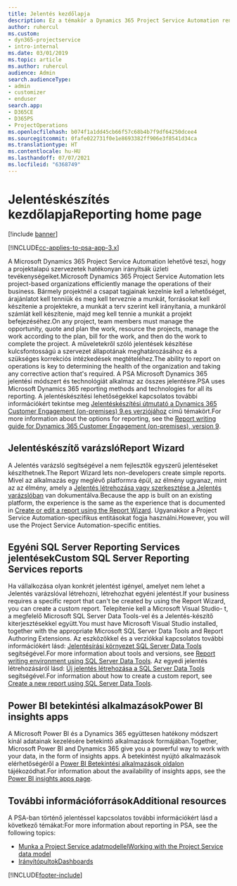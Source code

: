 ```yaml
---
title: Jelentés kezdőlapja
description: Ez a témakör a Dynamics 365 Project Service Automation rendszerben történő jelentések leírását tartalmazza.
author: ruhercul
ms.custom:
- dyn365-projectservice
- intro-internal
ms.date: 03/01/2019
ms.topic: article
ms.author: ruhercul
audience: Admin
search.audienceType:
- admin
- customizer
- enduser
search.app:
- D365CE
- D365PS
- ProjectOperations
ms.openlocfilehash: b074f1a1dd45cb66f57c68b4b7f9df64250dcee4
ms.sourcegitcommit: 0fafe022731f0e1e8693382ff906e3f8541d34ca
ms.translationtype: HT
ms.contentlocale: hu-HU
ms.lasthandoff: 07/07/2021
ms.locfileid: "6368749"
---
```

# <a name="reporting-home-page"></a><span data-ttu-id="1177e-103">Jelentéskészítés kezdőlapja</span><span class="sxs-lookup"><span data-stu-id="1177e-103">Reporting home page</span></span>

[!include [banner](../includes/psa-now-project-operations.md)]

[!INCLUDE[cc-applies-to-psa-app-3.x](../includes/cc-applies-to-psa-app-3x.md)]

<span data-ttu-id="1177e-104">A Microsoft Dynamics 365 Project Service Automation lehetővé teszi, hogy a projektalapú szervezetek hatékonyan irányítsák üzleti tevékenységeiket.</span><span class="sxs-lookup"><span data-stu-id="1177e-104">Microsoft Dynamics 365 Project Service Automation lets project-based organizations efficiently manage the operations of their business.</span></span> <span data-ttu-id="1177e-105">Bármely projektnél a csapat tagjainak kezelnie kell a lehetőséget, árajánlatot kell tenniük és meg kell terveznie a munkát, forrásokat kell készítenie a projektekre, a munkát a terv szerint kell irányítania, a munkáról számlát kell készítenie, majd meg kell tennie a munkát a projekt befejezéséhez.</span><span class="sxs-lookup"><span data-stu-id="1177e-105">On any project, team members must manage the opportunity, quote and plan the work, resource the projects, manage the work according to the plan, bill for the work, and then do the work to complete the project.</span></span> <span data-ttu-id="1177e-106">A műveletekről szóló jelentések készítése kulcsfontosságú a szervezet állapotának meghatározásához és a szükséges korrekciós intézkedések megtételéhez.</span><span class="sxs-lookup"><span data-stu-id="1177e-106">The ability to report on operations is key to determining the health of the organization and taking any corrective action that's required.</span></span> <span data-ttu-id="1177e-107">A PSA Microsoft Dynamics 365 jelentési módszert és technológiát alkalmaz az összes jelentésre.</span><span class="sxs-lookup"><span data-stu-id="1177e-107">PSA uses Microsoft Dynamics 365 reporting methods and technologies for all its reporting.</span></span> <span data-ttu-id="1177e-108">A jelentéskészítési lehetőségekkel kapcsolatos további információkért tekintse meg [Jelentéskészítési útmutató a Dynamics 365 Customer Engagement (on-premises) 9.es verziójához](/dynamics365/customerengagement/on-premises/analytics/reporting-analytics-with-dynamics-365) című témakört.</span><span class="sxs-lookup"><span data-stu-id="1177e-108">For more information about the options for reporting, see the [Report writing guide for Dynamics 365 Customer Engagement (on-premises), version 9](/dynamics365/customerengagement/on-premises/analytics/reporting-analytics-with-dynamics-365).</span></span>

## <a name="report-wizard"></a><span data-ttu-id="1177e-109">Jelentéskészítő varázsló</span><span class="sxs-lookup"><span data-stu-id="1177e-109">Report Wizard</span></span>

<span data-ttu-id="1177e-110">A Jelentés varázsló segítségével a nem fejlesztők egyszerű jelentéseket készíthetnek.</span><span class="sxs-lookup"><span data-stu-id="1177e-110">The Report Wizard lets non-developers create simple reports.</span></span> <span data-ttu-id="1177e-111">Mivel az alkalmazás egy meglévő platformra épül, az élmény ugyanaz, mint az az élmény, amely a [Jelentés létrehozása vagy szerkesztése a Jelentés varázslóban](/dynamics365/customerengagement/on-premises/basics/create-edit-copy-report-wizard) van dokumentálva.</span><span class="sxs-lookup"><span data-stu-id="1177e-111">Because the app is built on an existing platform, the experience is the same as the experience that is documented in [Create or edit a report using the Report Wizard](/dynamics365/customerengagement/on-premises/basics/create-edit-copy-report-wizard).</span></span> <span data-ttu-id="1177e-112">Ugyanakkor a Project Service Automation-specifikus entitásokat fogja használni.</span><span class="sxs-lookup"><span data-stu-id="1177e-112">However, you will use the Project Service Automation-specific entities.</span></span>

## <a name="custom-sql-server-reporting-services-reports"></a><span data-ttu-id="1177e-113">Egyéni SQL Server Reporting Services jelentések</span><span class="sxs-lookup"><span data-stu-id="1177e-113">Custom SQL Server Reporting Services reports</span></span>

<span data-ttu-id="1177e-114">Ha vállalkozása olyan konkrét jelentést igényel, amelyet nem lehet a Jelentés varázslóval létrehozni, létrehozhat egyéni jelentést.</span><span class="sxs-lookup"><span data-stu-id="1177e-114">If your business requires a specific report that can't be created by using the Report Wizard, you can create a custom report.</span></span> <span data-ttu-id="1177e-115">Telepítenie kell a Microsoft Visual Studio- t, a megfelelő Microsoft SQL Server Data Tools-vel és a Jelentés-készítő kiterjesztésekkel együtt.</span><span class="sxs-lookup"><span data-stu-id="1177e-115">You must have Microsoft Visual Studio installed, together with the appropriate Microsoft SQL Server Data Tools and Report Authoring Extensions.</span></span> <span data-ttu-id="1177e-116">Az eszközökkel és a verziókkal kapcsolatos további információkért lásd: [Jelentésírási környezet SQL Server Data Tools](/dynamics365/customerengagement/on-premises/analytics/report-writing-environment-using-sql-server-data-tools) segítségével.</span><span class="sxs-lookup"><span data-stu-id="1177e-116">For more information about tools and versions, see [Report writing environment using SQL Server Data Tools](/dynamics365/customerengagement/on-premises/analytics/report-writing-environment-using-sql-server-data-tools).</span></span> <span data-ttu-id="1177e-117">Az egyedi jelentés létrehozásáról lásd: [Új jelentés létrehozása a SQL Server Data Tools](/dynamics365/customerengagement/on-premises/analytics/create-a-new-report-using-sql-server-data-tools) segítségével.</span><span class="sxs-lookup"><span data-stu-id="1177e-117">For information about how to create a custom report, see [Create a new report using SQL Server Data Tools](/dynamics365/customerengagement/on-premises/analytics/create-a-new-report-using-sql-server-data-tools).</span></span>

## <a name="power-bi-insights-apps"></a><span data-ttu-id="1177e-118">Power BI betekintési alkalmazások</span><span class="sxs-lookup"><span data-stu-id="1177e-118">Power BI insights apps</span></span>

<span data-ttu-id="1177e-119">A Microsoft Power BI és a Dynamics 365 együttesen hatékony módszert kínál adatainak kezelésére betekintő alkalmazások formájában.</span><span class="sxs-lookup"><span data-stu-id="1177e-119">Together, Microsoft Power BI and Dynamics 365 give you a powerful way to work with your data, in the form of insights apps.</span></span> <span data-ttu-id="1177e-120">A betekintést nyújtó alkalmazások elérhetőségéről a [Power BI Betekintési alkalmazások oldalon](https://powerbi.microsoft.com/power-bi-insights-apps/) tájékozódhat.</span><span class="sxs-lookup"><span data-stu-id="1177e-120">For information about the availability of insights apps, see the [Power BI insights apps page](https://powerbi.microsoft.com/power-bi-insights-apps/).</span></span>


## <a name="additional-resources"></a><span data-ttu-id="1177e-121">További információforrások</span><span class="sxs-lookup"><span data-stu-id="1177e-121">Additional resources</span></span>
<span data-ttu-id="1177e-122">A PSA-ban történő jelentéssel kapcsolatos további információkért lásd a következő témákat:</span><span class="sxs-lookup"><span data-stu-id="1177e-122">For more information about reporting in PSA, see the following topics:</span></span>

- [<span data-ttu-id="1177e-123">Munka a Project Service adatmodellel</span><span class="sxs-lookup"><span data-stu-id="1177e-123">Working with the Project Service data model</span></span>](reports-working-project-service-data-model.md)
- [<span data-ttu-id="1177e-124">Irányítópultok</span><span class="sxs-lookup"><span data-stu-id="1177e-124">Dashboards</span></span>](reports-dashboards.md)



[!INCLUDE[footer-include](../includes/footer-banner.md)]